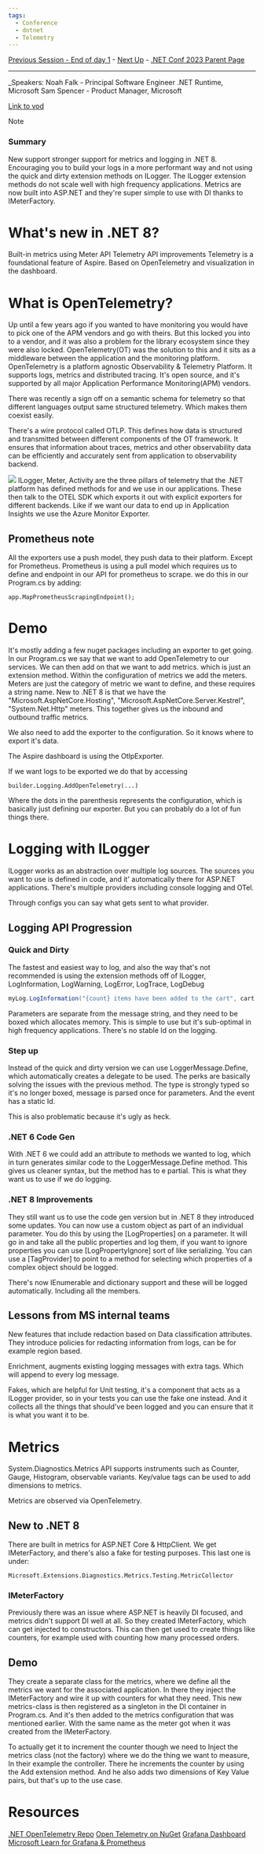 ```yaml
---
tags:
  - Conference
  - dotnet
  - Telemetry
---
```

[Previous Session - End of day 1](../Day%201/What's%20New%20in%20.NET%20MAUI.md) - [Next Up](Building%20resilient%20cloud%20services%20with%20.NET%208.md) - [.NET Conf 2023 Parent Page](../README.md)

---
_Speakers:
Noah Falk - Principal Software Engineer .NET Runtime, Microsoft
Sam Spencer - Product Manager, Microsoft

[Link to vod](https://www.youtube.com/watch?v=BnjHArsYGLM)

>[!note]
>### Summary
>New support stronger support for metrics and logging in .NET 8. Encouraging you to build your logs in a more performant way and not using the quick and dirty extension methods on ILogger. The ILogger extension methods do not scale well with high frequency applications. 
>Metrics are now built into ASP.NET and they're super simple to use with DI thanks to IMeterFactory. 

# What's new in .NET 8?
Built-in metrics using Meter API
Telemetry API improvements
Telemetry is a foundational feature of Aspire. Based on OpenTelemetry and visualization in the dashboard.
# What is OpenTelemetry?
Up until a few years ago if you wanted to have monitoring you would have to pick one of the APM vendors and go with theirs. But this locked you into to a vendor, and it was also a problem for the library ecosystem since they were also locked. OpenTelemetry(OT) was the solution to this and it sits as a middleware between the application and the monitoring platform. OpenTelemetry is a platform agnostic Observability & Telemetry Platform.
It supports logs, metrics and distributed tracing. It's open source, and it's supported by all major Application Performance Monitoring(APM) vendors.

There was recently a sign off on a semantic schema for telemetry so that different languages output same structured telemetry. Which makes them coexist easily.

There's a wire protocol called OTLP. This defines how data is structured and transmitted between different components of the OT framework. It ensures that information about traces, metrics and other observability data can be efficiently and accurately sent from application to observability backend.

![](../_Files/dotnetconf-23/dotnetconf-23-opentelemetry.png)
ILogger, Meter, Activity are the three pillars of telemetry that the .NET platform has defined methods for and we use in our applications. These then talk to the OTEL SDK which exports it out with explicit exporters for different backends. Like if we want our data to end up in Application Insights we use the Azure Monitor Exporter.

## Prometheus note
All the exporters use a push model, they push data to their platform. Except for Prometheus. Prometheus is using a pull model which requires us to define and endpoint in our API for prometheus to scrape. we do this in our Program.cs by adding:

	app.MapPrometheusScrapingEndpoint();
# Demo
It's mostly adding a few nuget packages including an exporter to get going. 
In our Program.cs we say that we want to add OpenTelemetry to our services. We can then add on that we want to add metrics. which is just an extension method. Within the configuration of metrics we add the meters. Meters are just the category of metric we want to define, and these requires a string name. New to .NET 8 is that we have the "Microsoft.AspNetCore.Hosting", "Microsoft.AspNetCore.Server.Kestrel", "System.Net.Http" meters. This together gives us the inbound and outbound traffic metrics. 

We also need to add the exporter to the configuration. So it knows where to export it's data.

The Aspire dashboard is using the OtlpExporter. 

If we want logs to be exported we do that by accessing 

	builder.Logging.AddOpenTelemetry(...)

Where the dots in the parenthesis represents the configuration, which is basically just defining our exporter. But you can probably do a lot of fun things there.
# Logging with ILogger
ILogger works as an abstraction over multiple log sources. The sources you want to use is defined in code, and it' automatically there for ASP.NET applications. There's multiple providers including console logging and OTel.

Through configs you can say what gets sent to what provider.
## Logging API Progression
### Quick and Dirty
The fastest and easiest way to log, and also the way that's not recommended is using the extension methods off of ILogger, LogInformation, LogWarning, LogError, LogTrace, LogDebug
```C#
myLog.LogInformation("{count} items have been added to the cart", cart.items.Length);
```

Parameters are separate from the message string, and they need to be boxed which allocates memory. This is simple to use but it's sub-optimal in high frequency applications. There's no stable Id on the logging. 
### Step up
Instead of the quick and dirty version we can use LoggerMessage.Define, which automatically creates a delegate to be used. The perks are basically solving the issues with the previous method. The type is strongly typed so it's no longer boxed, message is parsed once for parameters. And the event has a static Id. 

This is also problematic because it's ugly as heck.
### .NET 6 Code Gen
With .NET 6 we could add an attribute to methods we wanted to log, which in turn generates similar code to the LoggerMessage.Define method. This gives us cleaner syntax, but the method has to e partial. This is what they want us to use if we do logging.
### .NET 8 Improvements
They still want us to use the code gen version but in .NET 8 they introduced some updates. You can now use a custom object as part of an individual parameter. You do this by using the \[LogProperties] on a parameter. It will go in and take all the public properties and log them, if you want to ignore properties you can use \[LogPropertyIgnore] sort of like serializing. You can use a \[TagProvider] to point to a method for selecting which properties of a complex object should be logged.

There's now IEnumerable and dictionary support and these will be logged automatically. Including all the members. 
## Lessons from MS internal teams
New features that include redaction based on Data classification attributes. They introduce policies for redacting information from logs, can be for example region based. 

Enrichment, augments existing logging messages with extra tags. Which will append to every log message. 

Fakes, which are helpful for Unit testing, it's a component that acts as a ILogger provider, so in your tests you can use the fake one instead. And it collects all the things that should've been logged and you can ensure that it is what you want it to be. 
# Metrics
System.Diagnostics.Metrics API supports instruments such as Counter, Gauge, Histogram, observable variants. Key/value tags can be used to add dimensions to metrics. 

Metrics are observed via OpenTelemetry.
## New to .NET 8
There are built in metrics for ASP.NET Core & HttpClient. We get IMeterFactory, and there's also a fake for testing purposes. This last one is under:

	Microsoft.Extensions.Diagnostics.Metrics.Testing.MetricCollector
### IMeterFactory
Previously there was an issue where ASP.NET is heavily DI focused, and metrics didn't support DI well at all. So they created IMeterFactory, which can get injected to constructors. This can then get used to create things like counters, for example used with counting how many processed orders.
## Demo
They create a separate class for the metrics, where we define all the metrics we want for the associated application. In there they inject the IMeterFactory and wire it up with counters for what they need. This new metrics-class is then registered as a singleton in the DI container in Program.cs. And it's then added to the metrics configuration that was mentioned earlier. With the same name as the meter got when it was created from the IMeterFactory. 

To actually get it to increment the counter though we need to Inject the metrics class (not the factory) where we do the thing we want to measure, In their example the controller. There he increments the counter by using the Add extension method. And he also adds two dimensions of Key Value pairs, but that's up to the use case. 
# Resources
[.NET OpenTelemetry Repo](https://github.com/open-telemetry/opentelemetry-dotnet)
[Open Telemetry on NuGet](https://www.nuget.org/profiles/OpenTelemetry)
[Grafana Dashboard](https://github.com/dotnet/aspire/tree/main/src/Grafana)
[Microsoft Learn for Grafana & Prometheus](https://learn.microsoft.com/en-us/dotnet/core/diagnostics/metrics-collection#view-metrics-in-grafana-with-opentelemetry-and-prometheus)
